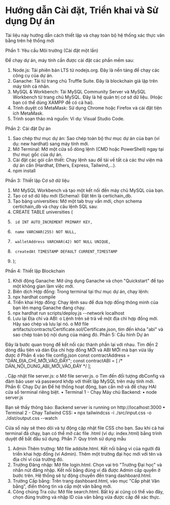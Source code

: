 # Hướng dẫn Cài đặt, Triển khai và Sử dụng Dự án

Tài liệu này hướng dẫn cách thiết lập và chạy toàn bộ hệ thống xác thực văn bằng trên hệ thống mới

Phần 1: Yêu cầu Môi trường (Cài đặt một lần)

Để chạy dự án, máy tính cần được cài đặt các phần mềm sau:
1.	Node.js: Tải phiên bản LTS từ nodejs.org. Đây là nền tảng để chạy các công cụ của dự án.
2.	Ganache: Tải từ trang chủ Truffle Suite. Đây là blockchain giả lập trên máy tính cá nhân.
3.	MySQL & Workbench: Tải MySQL Community Server và MySQL Workbench từ trang chủ MySQL. Đây là hệ quản trị cơ sở dữ liệu. (Hoặc bạn có thể dùng XAMPP để có cả hai).
4.	Trình duyệt có MetaMask: Sử dụng Chrome hoặc Firefox và cài đặt tiện ích MetaMask.
5.	Trình soạn thảo mã nguồn: Ví dụ: Visual Studio Code.

Phần 2: Cài đặt Dự án
1.	Sao chép thư mục dự án: Sao chép toàn bộ thư mục dự án của bạn (ví dụ: new hardhat) sang máy tính mới.
2.	Mở Terminal: Mở một cửa sổ dòng lệnh (CMD hoặc PowerShell) ngay tại thư mục gốc của dự án.
3.	Cài đặt các gói cần thiết: Chạy lệnh sau để tải về tất cả các thư viện mà dự án cần (Hardhat, Ethers, Express, Tailwind,...).
4.	npm install

Phần 3: Thiết lập Cơ sở dữ liệu
1.	Mở MySQL Workbench và tạo một kết nối đến máy chủ MySQL của bạn.
2.	Tạo cơ sở dữ liệu mới (Schema): Đặt tên là certichain_db.
3.	Tạo bảng universities: Mở một tab truy vấn mới, chọn schema certichain_db và chạy câu lệnh SQL sau:
4.	CREATE TABLE universities (
5.	    id INT AUTO_INCREMENT PRIMARY KEY,
6.	    name VARCHAR(255) NOT NULL,
7.	    walletAddress VARCHAR(42) NOT NULL UNIQUE,
8.	    createdAt TIMESTAMP DEFAULT CURRENT_TIMESTAMP
9.	);

Phần 4: Thiết lập Blockchain
1.	Khởi động Ganache: Mở ứng dụng Ganache và chọn "Quickstart" để tạo một không gian làm việc mới.
2.	Biên dịch Hợp đồng: Trong terminal tại thư mục dự án, chạy lệnh:
3.	npx hardhat compile
4.	Triển khai Hợp đồng: Chạy lệnh sau để đưa hợp đồng thông minh của bạn lên mạng Ganache đang chạy.
5.	npx hardhat run scripts/deploy.js --network localhost
6.	Lưu lại Địa chỉ và ABI:
o	Lệnh trên sẽ trả về một địa chỉ hợp đồng mới. Hãy sao chép và lưu lại nó.
o	Mở file artifacts/contracts/Certificate.sol/Certificate.json, tìm đến khóa "abi" và sao chép toàn bộ nội dung của mảng đó.
Phần 5: Cấu hình Dự án

Đây là bước quan trọng để kết nối các thành phần lại với nhau.
Tìm đến 2 dòng đầu tiên và dán Địa chỉ hợp đồng MỚI và ABI MỚI mà bạn vừa lấy được ở Phần 4 vào file config.json
	const contractAddress = "DÁN_ĐỊA_CHỈ_MỚI_VÀO_ĐÂY";
	const contractABI = [ /* DÁN_NỘI_DUNG_ABI_MỚI_VÀO_ĐÂY */ ];

.	Cập nhật file server.js:
o	Mở file server.js.
o	Tìm đến đối tượng dbConfig và đảm bảo user và password khớp với thiết lập MySQL trên máy tính mới.
Phần 6: Chạy Dự án
Để hệ thống hoạt động, bạn cần mở và để chạy HAI cửa sổ terminal riêng biệt.
•	Terminal 1 - Chạy Máy chủ Backend:
•	node server.js

Bạn sẽ thấy thông báo: Backend server is running on http://localhost:3000
•	Terminal 2 - Chạy Tailwind CSS:
•	npx tailwindcss -i ./src/input.css -o ./dist/output.css --watch

Cửa sổ này sẽ theo dõi và tự động cập nhật file CSS cho bạn.
Sau khi cả hai terminal đã chạy, bạn có thể mở các file .html (ví dụ: index.html) bằng trình duyệt để bắt đầu sử dụng.
Phần 7: Quy trình sử dụng mẫu
1.	Admin Thêm trường: Mở file addsite.html. Kết nối bằng ví của người đã triển khai hợp đồng (ví Admin). Thêm một trường đại học mới với tên và địa chỉ ví của trường đó.
2.	Trường Đăng nhập: Mở file login.html. Chọn vai trò "Trường Đại học" và nhấn nút đăng nhập. Kết nối bằng đúng ví đã được Admin cấp quyền ở bước trên. Hệ thống sẽ tự động chuyển đến trang dashboard.html.
3.	Trường Cấp bằng: Trên trang dashboard.html, vào mục "Cấp phát Văn bằng", điền thông tin và cấp một văn bằng mới.
4.	Công chúng Tra cứu: Mở file search.html. Bất kỳ ai cũng có thể vào đây, chọn đúng trường và nhập ID của văn bằng vừa được cấp để xác thực.
